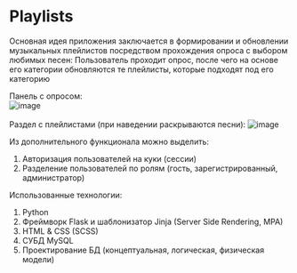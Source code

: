 # Playlists
Основная идея приложения заключается в формировании и обновлении музыкальных плейлистов посредством прохождения опроса с выбором любимых песен:
Пользователь проходит опрос, после чего на основе его категории обновляются те плейлисты, которые подходят под его категорию

Панель с опросом: <br>
![image](https://user-images.githubusercontent.com/73338488/179268674-89478305-a7dc-4854-9d3a-118fe37eb57e.png)<br><br>
Раздел с плейлистами (при наведении раскрываются песни):
![image](https://user-images.githubusercontent.com/73338488/179268813-14fb0690-c262-481e-a345-891458c4d1d5.png)

Из дополнительного функционала можно выделить:
1. Авторизация пользователей на куки (сессии)
3. Разделение пользователей по ролям (гость, зарегистрированный, администратор)

Использованные технологии:
1. Python
2. Фреймворк Flask и шаблонизатор Jinja (Server Side Rendering, MPA)
3. HTML & CSS (SCSS)
4. СУБД MySQL
5. Проектирование БД (концептуальная, логическая, физическая модели)

